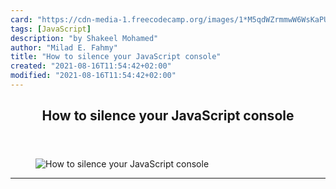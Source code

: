 ```yaml
---
card: "https://cdn-media-1.freecodecamp.org/images/1*M5qdWZrmmwW6WsKaPUiZHQ.jpeg"
tags: [JavaScript]
description: "by Shakeel Mohamed"
author: "Milad E. Fahmy"
title: "How to silence your JavaScript console"
created: "2021-08-16T11:54:42+02:00"
modified: "2021-08-16T11:54:42+02:00"
---
```

<div class="site-wrapper">
<main id="site-main" class="site-main outer">
<div class="inner">
<article class="post-full post tag-javascript tag-testing tag-web-development tag-technology tag-programming ">
<header class="post-full-header">
<h1 class="post-full-title">How to silence your JavaScript console</h1>
</header>
<figure class="post-full-image">
<picture>
<source media="(max-width: 700px)" sizes="1px" srcset="data:image/gif;base64,R0lGODlhAQABAIAAAAAAAP///yH5BAEAAAAALAAAAAABAAEAAAIBRAA7 1w">
<source media="(min-width: 701px)" sizes="(max-width: 800px) 400px,
(max-width: 1170px) 700px,
1400px" srcset="https://cdn-media-1.freecodecamp.org/images/1*M5qdWZrmmwW6WsKaPUiZHQ.jpeg 300w,
https://cdn-media-1.freecodecamp.org/images/1*M5qdWZrmmwW6WsKaPUiZHQ.jpeg 600w,
https://cdn-media-1.freecodecamp.org/images/1*M5qdWZrmmwW6WsKaPUiZHQ.jpeg 1000w,
https://cdn-media-1.freecodecamp.org/images/1*M5qdWZrmmwW6WsKaPUiZHQ.jpeg 2000w">
<img onerror="this.style.display='none'" src="https://cdn-media-1.freecodecamp.org/images/1*M5qdWZrmmwW6WsKaPUiZHQ.jpeg" alt="How to silence your JavaScript console">
</picture>
</figure>
<section class="post-full-content">
<div class="post-content medium-migrated-article">
</div>
<hr>
</section>
</article>
</div>
</main>
</div>
<!-- Google Tag Manager (noscript) -->
<!-- End Google Tag Manager (noscript) -->
